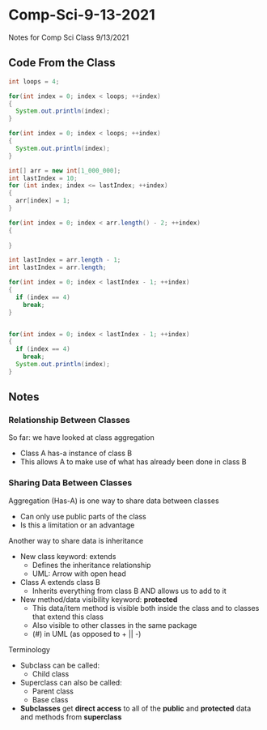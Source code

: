 # Comp-Sci-9-13-2021
Notes for Comp Sci Class 9/13/2021

## Code From the Class
```java
int loops = 4;

for(int index = 0; index < loops; ++index)
{
  System.out.println(index);
}
```

```java
for(int index = 0; index < loops; ++index)
{
  System.out.println(index);
}
```

```java
int[] arr = new int[1_000_000];
int lastIndex = 10;
for (int index; index <= lastIndex; ++index)
{
  arr[index] = 1;
}
```
```java
for(int index = 0; index < arr.length() - 2; ++index)
{
  
}
```
```java
int lastIndex = arr.length - 1;
int lastIndex = arr.length;

for(int index = 0; index < lastIndex - 1; ++index)
{
  if (index == 4)
    break;
}


for(int index = 0; index < lastIndex - 1; ++index)
{
  if (index == 4)
    break;
  System.out.println(index);
}
```



## Notes

### Relationship Between Classes

So far: we have looked at class aggregation
* Class A has-a instance of class B
* This allows A to make use of what has already been done in class B

### Sharing Data Between Classes
Aggregation (Has-A) is one way to share data between classes
* Can only use public parts of the class
* Is this a limitation or an advantage

Another way to share data is inheritance
* New class keyword: extends
  * Defines the inheritance relationship
  * UML: Arrow with open head
* Class A extends class B
  * Inherits everything from class B AND allows us to add to it
* New method/data visibility keyword: **protected**
  * This data/item method is visible both inside the class and to classes that extend this class
  * Also visible to other classes in the same package
  * (#) in UML (as opposed to + || -)

Terminology
* Subclass can be called:
  * Child class
* Superclass can also be called:
  * Parent class
  * Base class
* **Subclasses** get **direct access** to all of the **public** and **protected** data and methods from **superclass**

